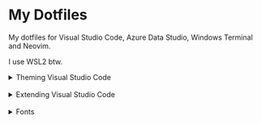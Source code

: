 # My Dotfiles

My dotfiles for Visual Studio Code, Azure Data Studio, Windows Terminal and Neovim.

I use WSL2 btw.
<br>

<details>

<summary>Theming Visual Studio Code</summary>

<br>

[Monokai DarkPlus for Visual Studio Code](https://marketplace.visualstudio.com/items?itemName=filipeyay.monokai-darkplus)

[vscode-icons](https://marketplace.visualstudio.com/items?itemName=vscode-icons-team.vscode-icons)

</details>

<br>

<details>

<summary>Extending Visual Studio Code</summary>

<br>

[Project Manager](https://marketplace.visualstudio.com/items?itemName=PKief.material-icon-theme)

[Prettier Formatter](https://marketplace.visualstudio.com/items?itemName=esbenp.prettier-vscode)

[Live Preview](https://marketplace.visualstudio.com/items?itemName=ms-vscode.live-server)

[Error Lens](https://marketplace.visualstudio.com/items?itemName=usernamehw.errorlens)

[Markdown All in One](https://marketplace.visualstudio.com/items?itemName=yzhang.markdown-all-in-one)

[TabOut](https://marketplace.visualstudio.com/items?itemName=albert.TabOut)

[Thunder Client](https://marketplace.visualstudio.com/items?itemName=rangav.vscode-thunder-client)

#### NOTE

I do use other extensions.
But since those are quite more popular on those "Must have VSCode Extensions" lists. So I just listed a few that I really like.

</details>

<br>

<details>
<summary>Fonts</summary>

<br>

I use [iA Writer](https://github.com/ryanoasis/nerd-fonts/releases/download/v3.2.1/iA-Writer.zip) , a heavy modification of [IBM Plex Mono](https://github.com/ryanoasis/nerd-fonts/releases/download/v3.2.1/IBMPlexMono.zip) font.

<br>

## </details>
